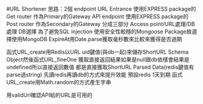 #URL Shortener
思路：2個 endpoint 
    URL Entrance 使用EXPRESS package的Get router 作為Primary的Gateway
    API endpoint 使用EXPRESS package的Post router 作為Secondary的Gateway
分成三部分 Access point/URL處理/DB處理
DB選擇 為了避免SQL injection 使用安全性較穩的Mongoose Package故選擇使用MongoDB
ExpireAt用Date.parse獲取毫秒數來比較來獲得是否過期

函式URL_create用Redis以URL uid鍵值(與db一起)來儲存ShortURL Schema Object然後函式URL_fineOne 獲取直接返回結果如果是null跟db依樣會結果是undefined所以直接返回數值 都是直接獲取ShortURL Parsed Data(redis鍵值有parse過string)
先讀redis再讀db的方式來提升效能
預設redis 1天到期
函式URL_create用Math.random的方式產生字串

用validUrl確認API給的URL是可用的

